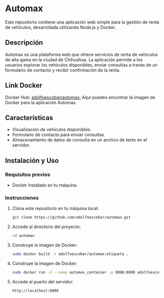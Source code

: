 # Automax

Este repositorio contiene una aplicación web simple para la gestión de renta de vehículos, desarrollada utilizando Node.js y Docker.

## Descripción

Automax es una plataforma web que ofrece servicios de renta de vehículos de alta gama en la ciudad de Chihuahua. La aplicación permite a los usuarios explorar los vehículos disponibles, enviar consultas a través de un formulario de contacto y recibir confirmación de la renta.

## Link Docker
Docker Hub: [adolfoescobar/automax:](https://hub.docker.com/r/adolfoescobar/automax) Aquí puedes encontrar la imagen de Docker para la aplicación Automax.

## Características

- Visualización de vehículos disponibles.
- Formulario de contacto para enviar consultas.
- Almacenamiento de datos de consulta en un archivo de texto en el servidor.

## Instalación y Uso

### Requisitos previos
- Docker instalado en tu máquina.

### Instrucciones

1. Clona este repositorio en tu máquina local:
   ```bash
   git clone https://github.com/adolfoescobar/automax.git
   
2. Accede al directorio del proyecto:
   ```bash
   cd automax

3. Construye la imagen de Docker:
   ```bash
   sudo docker build -t adolfoescobar/automax:etiqueta .

4. Construye la imagen de Docker:
   ```bash
   sudo docker run -d --name automax_container -p 8888:8888 adolfoescobar/automax:etiqueta
   
5. Accede al puerto del servidor:
   ```bash
   http://localhost:8888


